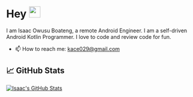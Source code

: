 # Hey <img src="https://raw.githubusercontent.com/MartinHeinz/MartinHeinz/master/wave.gif" width="30px">
I am Isaac Owusu Boateng, a remote Android Engineer.
I am a self-driven Android Kotlin Programmer. I love to code and review code for fun.
- 📫 How to reach me: kace029@gmail.com

## &#x1f4c8; GitHub Stats



<a href="https://github.com/Isaacoboateng/iob">
  <img align="center" src="https://github-readme-stats.vercel.app/api?username=Isaacoboateng&count_private=true&show_icons=true&line_height=27&count_private=true&title_color=ffffff&text_color=c9cacc&icon_color=2bbc8a&bg_color=1d1f21" alt="Isaac's GitHub Stats" />
</a>

<!-- links to your social media accounts -->

[1]: https://github.com/Isaacoboateng/
[2]: https://www.linkedin.com/in/isaac-boateng-6305461a0/

<!-- links to social media icons -->

<!-- icons with padding -->
[2.1]: http://i.imgur.com/0o48UoR.png (github icon with padding)

<!-- icons without padding -->

[2.2]: http://i.imgur.com/9I6NRUm.png (github icon without padding)
[3.2]: https://raw.githubusercontent.com/MartinHeinz/MartinHeinz/master/linkedin-3-16.png (LinkedIn icon without padding)


